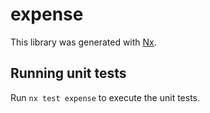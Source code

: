 # expense

This library was generated with [Nx](https://nx.dev).

## Running unit tests

Run `nx test expense` to execute the unit tests.
